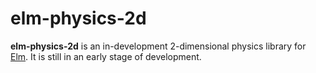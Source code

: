 # elm-physics-2d
**elm-physics-2d** is an in-development 2-dimensional physics library for [Elm](https://elm-lang.org/). It is still in an early stage of development.
